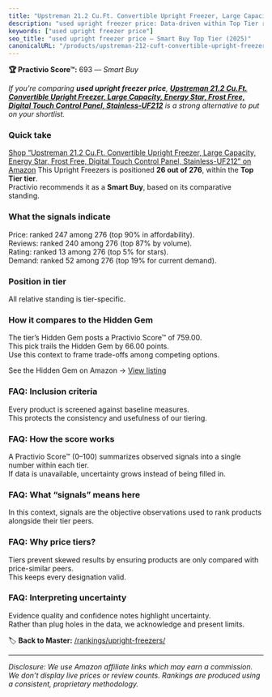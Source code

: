 ```yaml
---
title: "Upstreman 21.2 Cu.Ft. Convertible Upright Freezer, Large Capacity, Energy Star, Frost Free, Digital Touch Control Panel, Stainless-UF212"
description: "used upright freezer price: Data-driven within Top Tier ranking using the Practivio Score™. Positioned by quality, value, demand, findability, momentum."
keywords: ["used upright freezer price"]
seo_title: "used upright freezer price — Smart Buy Top Tier (2025)"
canonicalURL: "/products/upstreman-212-cuft-convertible-upright-freezer-large-capacity-energy-star-frost-free-digital-touch-control-panel-stainless-uf212-B0DTHXZCNQ/"
---
```


**🏆 Practivio Score™:** 693 — _Smart Buy_


*If you're comparing **used upright freezer price**, **[Upstreman 21.2 Cu.Ft. Convertible Upright Freezer, Large Capacity, Energy Star, Frost Free, Digital Touch Control Panel, Stainless-UF212](https://www.amazon.com/dp/B0DTHXZCNQ?tag=practivio-20)** is a strong alternative to put on your shortlist.*
### Quick take
[Shop “Upstreman 21.2 Cu.Ft. Convertible Upright Freezer, Large Capacity, Energy Star, Frost Free, Digital Touch Control Panel, Stainless-UF212” on Amazon](https://www.amazon.com/dp/B0DTHXZCNQ?tag=practivio-20)
This Upright Freezers is positioned **26 out of 276**, within the **Top Tier tier**.  
Practivio recommends it as a **Smart Buy**, based on its comparative standing.

### What the signals indicate
Price: ranked 247 among 276 (top 90% in affordability).  
Reviews: ranked 240 among 276 (top 87% by volume).  
Rating: ranked 13 among 276 (top 5% for stars).  
Demand: ranked 52 among 276 (top 19% for current demand).

### Position in tier
All relative standing is tier-specific.

### How it compares to the Hidden Gem
The tier’s Hidden Gem posts a Practivio Score™ of 759.00.  
This pick trails the Hidden Gem by 66.00 points.  
Use this context to frame trade-offs among competing options.  

See the Hidden Gem on Amazon → [View listing](https://www.amazon.com/dp/B09LHLZFYZ?tag=practivio-20)

### FAQ: Inclusion criteria
Every product is screened against baseline measures.  
This protects the consistency and usefulness of our tiering.

### FAQ: How the score works
A Practivio Score™ (0–100) summarizes observed signals into a single number within each tier.  
If data is unavailable, uncertainty grows instead of being filled in.

### FAQ: What “signals” means here
In this context, signals are the objective observations used to rank products alongside their tier peers.

### FAQ: Why price tiers?
Tiers prevent skewed results by ensuring products are only compared with price-similar peers.  
This keeps every designation valid.

### FAQ: Interpreting uncertainty
Evidence quality and confidence notes highlight uncertainty.  
Rather than plug holes in the data, we acknowledge and present limits.


🏷️ **Back to Master:** [/rankings/upright-freezers/](/rankings/upright-freezers/)

---
_Disclosure: We use Amazon affiliate links which may earn a commission. We don’t display live prices or review counts. Rankings are produced using a consistent, proprietary methodology._
